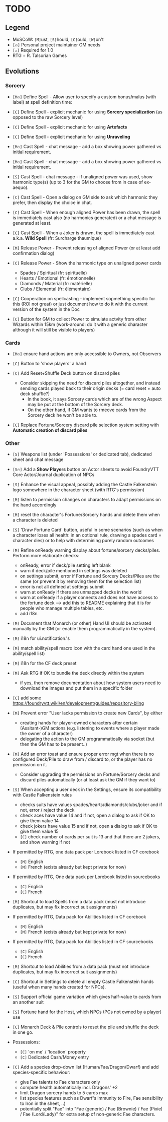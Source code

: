 # TODO

## Legend

+ MoSCoW: `[M]`ust, `[S]`hould, `[C]`ould, `[W]`on't
+ `[🔥]` Personal project maintainer GM needs
+ `[⚠️]` Required for 1.0
+ RTG = R. Talsorian Games

## Evolutions

### Sorcery
+ `[M🔥]` Define Spell - Allow user to specify a custom bonus/malus (with label) at spell definition time:
+ `[C]` Define Spell - explicit mechanic for using **Sorcery specialization** (as opposed to the raw Sorcery level)
+ `[C]` Define Spell - explicit mechanic for using **Artefacts**
+ `[C]` Define Spell - explicit mechanic for using **Unraveling**
+ `[M🔥]` Cast Spell - chat message - add a box showing power gathered vs initial requirement.
+ `[M🔥]` Cast Spell - chat message - add a box showing power gathered vs initial requirement.
+ `[S]` Cast Spell - chat message - if unaligned power was used, show harmonic type(s) (up to 3 for the GM to choose from in case of ex-aequo).
+ `[C]` Cast Spell - Open a dialog on GM side to ask which harmonic they prefer, then display the choice in chat.
+ `[C]` Cast Spell - When enough aligned Power has been drawn, the spell is immediately cast also (no harmonics generated) or a chat message is generated at least.
+ `[C]` Cast Spell - When a Joker is drawn, the spell is immediately cast a.k.a. **Wild Spell** (fr: Surcharge thaumique)
+ `[M]` Release Power - Prevent releasing of aligned Power (or at least add confirmation dialog)
+ `[C]` Release Power - Show the harmonic type on unaligned power cards
  + Spades / Spiritual (fr: spirituelle)
  + Hearts / Emotional (fr: émotionnelle)
  + Diamonds / Material (fr: matérielle)
  + Clubs / Elemental (fr: élémentaire)

+ `[C]` Cooperation on spellcasting - implement sopmething specific for this (ROI not great) or just document how to do it with the current version of the system in the Doc

+ `[C]` Button for GM to collect Power to simulate actvity from other Wizards within 15km (work-around: do it with a generic character although it will still be visible to players)

### Cards

+ `[M🔥]` ensure hand actions are only accessible to Owners, not Observers

+ `[C]` Button to 'show players' a hand

+ `[C]` Add Reset+Shuffle Deck button on discard piles
  + Consider skipping the need for discard piles altogether, and instead sending cards played back to their origin decks (= card reset + auto deck shuffle?)
    + In the book, it says Sorcery cards which are of the wrong Aspect may be put at the bottom of the Sorcery deck.
    + On the other hand, if GM wants to rmeove cards from the Sorcery deck he won't be able to.
+ `[C]` Replace Fortune/Sorcery discard pile selection system setting with **Automatic creation of discard piles**

### Other

+ `[S]` Weapons list (under 'Possessions' or dedicated tab), dedicated sheet and chat message

+ `[S🔥]` Add a **Show Players** button on Actor sheets to avoid FoundryVTT Core Actor/Journal duplication of NPCs

+ `[S]` Enhance the visual appeal, possibly adding the Castle Falkenstein logo somewhere in the character sheet (with RTG's permission)

+ `[M]` listen to permission changes on characters to adapt permissions on the hand accordingly
+ `[M]` reset the character's Fortune/Sorcery hands and delete them when a character is deleted

+ `[S]` 'Draw Fortune Card' button, useful in some scenarios (such as when a character loses all health: in an optional rule, drawing a spades card = character dies) or to help with determining purely random outcomes

+ `[M]` Refine onReady warning display about fortune/sorcery decks/piles. Perform more elaborate checks:
  + onReady, error if deck/pile setting left blank
  + warn if deck/pile mentioned in settings was deleted
  + on settings submit, error if  Fortune and Sorcery Decks/Piles are the same (or prevent it by removing them for the selection list)
  + error is not all defined at settings submit
  + warn at onReady if there are unmapped decks in the world
  + warn at onReady if a player connects and does not have access to the fortune deck --> add this to README explaining that it is for people who manage multiple tables, etc.
  + add i18n

+ `[M]` Document that Monarch (or other) Hand UI should be activated manually by the GM (or enable them programmatically in the system).

+ `[M]` i18n for ui.notification.'s

+ `[M]` match ability/spell macro icon with the card hand one used in the ability/spell list)

+ `[M]` i18n for the CF deck preset
+ `[M]` Ask RTG if OK to bundle the deck directly within the system
  + if yes, then remove  documentation about how system users need to download the images and put them in a specific folder

+ `[C]` add some https://foundryvtt.wiki/en/development/guides/repository-bling

+ `[M]` Prevent error "User <playername> lacks permission to create new Cards", by either
  + creating hands for player-owned characters after certain (Assitant-)GM actions (e.g. listening to events where a player made the owner of a character)
  + delegating the action to the GM programmatically via socket (but then the GM has to be present..)

+ `[M]` Add an error toast and ensure proper error mgt when there is no configured Deck/Pile to draw from / discard to, or the player has no permission on it.
  + Consider upgrading the permissions on Fortune/Sorcery decks and discard piles automatically (or at least ask the GM if they want to)

+ `[S]` When accepting a user deck in the Settings, ensure its compatibility with Castle Falkenstein rules
  + checks suits have values spades/hearts/diamonds/clubs/joker and if not, error / reject the deck
  + check aces have value 14 and if not, open a dialog to ask if OK to give them value 14
  + check jokers have value 15 and if not, open a dialog to ask if OK to give them value 15
  + `[C]` check number of cards per suit is 13 and that there are 2 jokers, and show warning if not

+ If permitted by RTG, one data pack per Lorebook listed in CF corebook
  + `[M]` English
  + `[M]` French (exists already but kept private for now)
+ If permitted by RTG, One data pack per Lorebook listed in sourcebooks
  + `[C]` English
  + `[C]` French
+ `[M]` Shortcut to load Spells from a data pack (must not introduce duplicates, but may fix incorrect suit assignments)

+ If permitted by RTG, Data pack for Abilities listed in CF corebook
  + `[M]` English
  + `[M]` French (exists already but kept private for now)
+ If permitted by RTG, Data pack for Abilities listed in CF sourcebooks
  + `[C]` English
  + `[C]` French
+ `[M]` Shortcut to load Abilities from a data pack (must not introduce duplicates, but may fix incorrect suit assignments)

+ `[C]` Shortcut in Settings to delete all empty Castle Falkenstein hands (useful when many hands created for NPCs).

+ `[S]` Support official game variation which gives half-value to cards from an another suit

+ `[S]` Fortune hand for the Host, which NPCs (PCs not owned by a player) use

+ `[C]` Monarch Deck & Pile controls to reset the pile and shuffle the deck in one go.

+ Possessions:
  + `[C]` 'on me' / 'location' property
  + `[C]` Dedicated Cash/Money entry

+ `[C]` Add a species drop-down list (Human/Fae/Dragon/Dwarf) and add species-specific behaviour:
  + give Fae talents to Fae characters only
  + compute health automatically incl. Dragons' +2
  + limit Dragon sorcery hands to 5 cards max
  + list species features such as Dwarf's immunity to Fire, Fae sensibility to Iron in the sheet, ..)
  + potentially split "Fae" into "Fae (generic) / Fae (Brownie) / Fae (Pixie) / Fae (Lord/Lady)" for extra setup of non-generic Fae characters.
